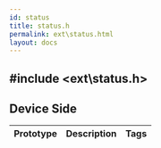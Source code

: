 ```yaml
---
id: status
title: status.h
permalink: ext\status.html
layout: docs
---
```


## #include <ext\status.h>

## Device Side
Prototype | Description | Tags
--- | --- | :---: